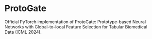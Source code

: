 # ProtoGate
Official PyTorch implementation of ProtoGate: Prototype-based Neural Networks with Global-to-local Feature Selection for Tabular Biomedical Data (ICML 2024).
